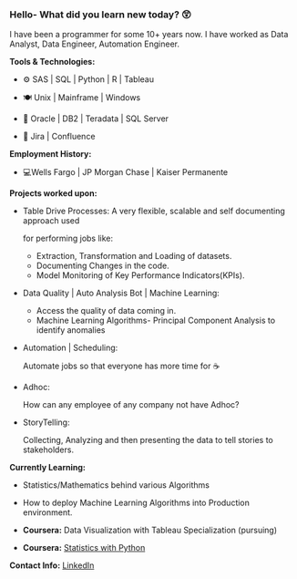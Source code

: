 ### Hello- What did you learn new today? 😲


I have been a programmer for some 10+ years now. I have worked as Data Analyst, Data Engineer, Automation Engineer.

**Tools & Technologies:**

- ⚙ SAS | SQL | Python | R | Tableau

- 🍽 Unix | Mainframe | Windows
 
- 💾 Oracle | DB2 | Teradata | SQL Server

- 📃 Jira | Confluence


**Employment History:**

- 💻Wells Fargo | JP Morgan Chase | Kaiser Permanente


**Projects worked upon:**

- Table Drive Processes:
    A very flexible, scalable and self documenting approach used 
    
    for performing jobs like:
    
    - Extraction, Transformation and Loading of datasets.
    - Documenting Changes in the code.
    - Model Monitoring of Key Performance Indicators(KPIs).

- Data Quality | Auto Analysis Bot | Machine Learning:

    - Access the quality of data coming in.
    - Machine Learning Algorithms- Principal Component Analysis to identify anomalies

- Automation | Scheduling:

  Automate jobs so that everyone has more time for ☕

- Adhoc:

  How can any employee of any company not have Adhoc?

- StoryTelling:

  Collecting, Analyzing and then presenting the data to tell stories to stakeholders.
  
  
**Currently Learning:**

  - Statistics/Mathematics behind various Algorithms

  - How to deploy Machine Learning Algorithms into Production environment.
  
  - **Coursera:** Data Visualization with Tableau Specialization (pursuing)

  - **Coursera:** [Statistics with Python](https://www.coursera.org/account/accomplishments/specialization/GV9657PWXS3M)
  

**Contact Info:**
[LinkedIn](linkedin.com/in/analystarpitsharma)

<!--
**arpitsharma27/arpitsharma27** is a ✨ _special_ ✨ repository because its `README.md` (this file) appears on your GitHub profile.

Here are some ideas to get you started:

- 🔭 I’m currently working on ...
- 🌱 I’m currently learning ...
- 👯 I’m looking to collaborate on ...
- 🤔 I’m looking for help with ...
- 💬 Ask me about ...
- 📫 How to reach me: ...
- 😄 Pronouns: ...
- ⚡ Fun fact: ...
-->
